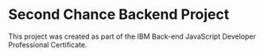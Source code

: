 # Second Chance Backend Project
This project was created as part of the IBM Back-end JavaScript Developer Professional Certificate.
